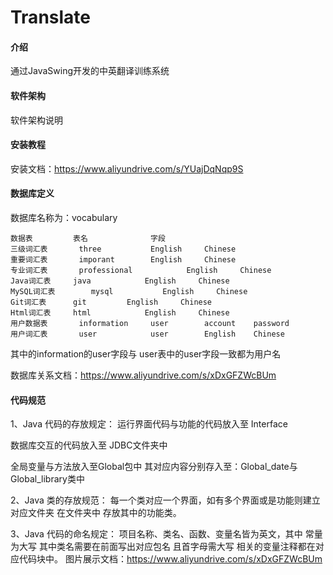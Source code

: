 #  Translate

#### 介绍
通过JavaSwing开发的中英翻译训练系统

#### 软件架构
软件架构说明


#### 安装教程
安装文档：https://www.aliyundrive.com/s/YUajDqNqp9S



#### 数据库定义
数据库名称为：vocabulary




```
数据表			表名				字段
三级词汇表		three			English	    Chinese
重要词汇表		imporant		English	    Chinese
专业词汇表		professional	        English	    Chinese
Java词汇表		java			English     Chinese
MySQL词汇表		mysql			English	    Chinese
Git词汇表		git			English	    Chinese
Html词汇表		html			English     Chinese
用户数据表		information		user	    account    password	
用户词汇表		user 			user	    English    Chinese

```


其中的information的user字段与
user表中的user字段一致都为用户名

数据库关系文档：https://www.aliyundrive.com/s/xDxGFZWcBUm

#### 代码规范

1、Java 代码的存放规定：
运行界面代码与功能的代码放入至 Interface

数据库交互的代码放入至 JDBC文件夹中

全局变量与方法放入至Global包中
其对应内容分别存入至：Global_date与Global_library类中

2、Java 类的存放规范：
每一个类对应一个界面，如有多个界面或是功能则建立对应文件夹
在文件夹中 存放其中的功能类。

3、Java 代码的命名规定：
项目名称、类名、函数、变量名皆为英文，其中 常量为大写
其中类名需要在前面写出对应包名 且首字母需大写
相关的变量注释都在对应代码块中。
图片展示文档：https://www.aliyundrive.com/s/xDxGFZWcBUm

